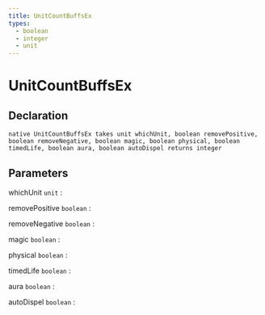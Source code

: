 ```yaml
---
title: UnitCountBuffsEx
types:
  - boolean
  - integer
  - unit
---
```


# UnitCountBuffsEx

## Declaration

```jass
native UnitCountBuffsEx takes unit whichUnit, boolean removePositive, boolean removeNegative, boolean magic, boolean physical, boolean timedLife, boolean aura, boolean autoDispel returns integer
```

## Parameters
whichUnit `unit`
: 

removePositive `boolean`
: 

removeNegative `boolean`
: 

magic `boolean`
: 

physical `boolean`
: 

timedLife `boolean`
: 

aura `boolean`
: 

autoDispel `boolean`
: 

